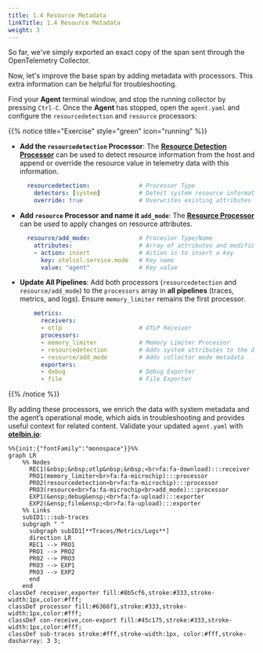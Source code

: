 ```yaml
---
title: 1.4 Resource Metadata
linkTitle: 1.4 Resource Metadata
weight: 3
---
```


So far, we've simply exported an exact copy of the span sent through the OpenTelemetry Collector.

Now, let's improve the base span by adding metadata with processors. This extra information can be helpful for troubleshooting.

Find your **Agent** terminal window, and stop the running collector by pressing `Ctrl-C`. Once the **Agent** has stopped, open the `agent.yaml` and configure the `resourcedetection` and `resource` processors:

{{% notice title="Exercise" style="green" icon="running" %}}

- **Add the `resourcedetection` Processor**: The [**Resource Detection Processor**](https://github.com/open-telemetry/opentelemetry-collector-contrib/blob/main/processor/resourcedetectionprocessor/README.md) can be used to detect resource information from the host and append or override the resource value in telemetry data with this information.

  ```yaml
    resourcedetection:              # Processor Type
      detectors: [system]           # Detect system resource information
      override: true                # Overwrites existing attributes

- **Add `resource` Processor and name it `add_mode`**: The [**Resource Processor**](https://github.com/open-telemetry/opentelemetry-collector-contrib/blob/main/processor/resourceprocessor/README.md) can be used to apply changes on resource attributes.

  ```yaml
    resource/add_mode:              # Processor Type/Name
      attributes:                   # Array of attributes and modifications
      - action: insert              # Action is to insert a key
        key: otelcol.service.mode   # Key name
        value: "agent"              # Key value
  ```

- **Update All Pipelines**: Add both processors (`resourcedetection` and `resource/add_mode`) to the `processors` array in **all pipelines** (traces, metrics, and logs). Ensure `memory_limiter` remains the first processor.

    ```yaml
        metrics:
          receivers:
          - otlp                      # OTLP Receiver
          processors:
          - memory_limiter            # Memory Limiter Processor
          - resourcedetection         # Adds system attributes to the data
          - resource/add_mode         # Adds collector mode metadata
          exporters:
          - debug                     # Debug Exporter
          - file                      # File Exporter
    ```

{{% /notice %}}

By adding these processors, we enrich the data with system metadata and the agent’s operational mode, which aids in troubleshooting and provides useful context for related content. Validate your updated `agent.yaml` with [**otelbin.io**](https://www.otelbin.io/):

```mermaid
%%{init:{"fontFamily":"monospace"}}%%
graph LR
    %% Nodes
      REC1(&nbsp;&nbsp;otlp&nbsp;&nbsp;<br>fa:fa-download):::receiver
      PRO1(memory_limiter<br>fa:fa-microchip):::processor
      PRO2(resourcedetection<br>fa:fa-microchip):::processor
      PRO3(resource<br>fa:fa-microchip<br>add_mode):::processor
      EXP1(&ensp;debug&ensp;<br>fa:fa-upload):::exporter
      EXP2(&ensp;file&ensp;<br>fa:fa-upload):::exporter
    %% Links
    subID1:::sub-traces
    subgraph " "
      subgraph subID1[**Traces/Metrics/Logs**]
      direction LR
      REC1 --> PRO1
      PRO1 --> PRO2
      PRO2 --> PRO3
      PRO3 --> EXP1
      PRO3 --> EXP2
      end
    end
classDef receiver,exporter fill:#8b5cf6,stroke:#333,stroke-width:1px,color:#fff;
classDef processor fill:#6366f1,stroke:#333,stroke-width:1px,color:#fff;
classDef con-receive,con-export fill:#45c175,stroke:#333,stroke-width:1px,color:#fff;
classDef sub-traces stroke:#fff,stroke-width:1px, color:#fff,stroke-dasharray: 3 3;
```
